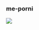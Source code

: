 ### me-porni
<img src="https://64.media.tumblr.com/dcc218b166daab986632980ca76306a2/236566fce00eca62-49/s640x960/aa64b9d89c90ca942c625aa28616113befaf85b5.jpg">


